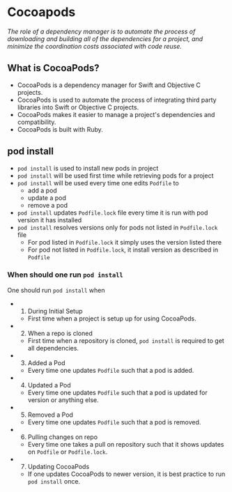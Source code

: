 # Cocoapods

_The role of a dependency manager is to automate the process of downloading and building all of the dependencies for a project, and minimize the coordination costs associated with code reuse._

## What is CocoaPods?
- CocoaPods is a dependency manager for Swift and Objective C projects.
- CocoaPods is used to automate the process of integrating third party libraries into Swift or Objective C projects.
- CocoaPods makes it easier to manage a project's dependencies and compatibility.
- CocoaPods is built with Ruby.


## pod install
- `pod install` is used to install new pods in project
- `pod install` will be used first time while retrieving pods for a project
- `pod install` will be used every time one edits `Podfile` to
    - add a pod
    - update a pod
    - remove a pod
- `pod install` updates `Podfile.lock` file every time it is run with pod version it has installed
- `pod install` resolves versions only for pods not listed in `Podfile.lock` file
    - For pod listed in `Podfile.lock` it simply uses the version listed there
    - For pod not listed in `Podfile.lock`, it install version as described in `Podfile`

### When should one run `pod install`
One should run `pod install` when
- 1. During Initial Setup
    - First time when a project is setup up for using CocoaPods.

- 2. When a repo is cloned
    - First time when a repository is cloned, `pod install` is required to get all dependencies.

- 3. Added a Pod
    - Every time one updates `Podfile` such that a pod is added.

- 4. Updated a Pod
    - Every time one updates `Podfile` such that a pod is updated for version or anything else.

- 5. Removed a Pod
    - Every time one updates `Podfile` such that a pod is removed.

- 6. Pulling changes on repo
    - Every time one takes a pull on repository such that it shows updates on `Podfile` or `Podfile.lock`.

- 7. Updating CocoaPods
    - If one updates CocoaPods to newer version, it is best practice to run `pod install` once.